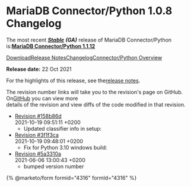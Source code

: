 # MariaDB Connector/Python 1.0.8 Changelog

The most recent [_**Stable**_](../../../../mariadb-release-criteria.md) _**(GA)**_ release of MariaDB Connector/Python is:[**MariaDB Connector/Python 1.1.12**](../../mariadb-connector-python-1-1-release-notes/mariadb-connector-python-1-1-12-release-notes.md)

[Download](https://mariadb.com/downloads/#connectors)[Release Notes](../../mariadb-connector-python-1-0-release-notes/mariadb-connector-python-1-0-8-release-notes.md)[Changelog](mariadb-connector-python-108-changelog.md)[Connector/Python Overview](https://github.com/mariadb-corporation/docs-release-notes/blob/test/kb/en/mariadb-connector-python/README.md)

**Release date:** 22 Oct 2021

For the highlights of this release, see the[release notes](../../mariadb-connector-python-1-0-release-notes/mariadb-connector-python-1-0-8-release-notes.md).

The revision number links will take you to the revision's page on GitHub. On[GitHub](https://github.com/MariaDB/mariadb-connector-python/) you can view more\
details of the revision and view diffs of the code modified in that revision.

* [Revision #158b86d](https://github.com/mariadb-corporation/mariadb-connector-python/commit/158b86d)\
  2021-10-19 09:51:11 +0200
  * Updated classifier info in setup:
* [Revision #3f1f3ca](https://github.com/mariadb-corporation/mariadb-connector-python/commit/3f1f3ca)\
  2021-10-19 09:48:01 +0200
  * Fix for Python 3.10 windows build:
* [Revision #5a3310a](https://github.com/mariadb-corporation/mariadb-connector-python/commit/5a3310a)\
  2021-06-06 13:00:43 +0200
  * bumped version number

{% @marketo/form formid="4316" formId="4316" %}
